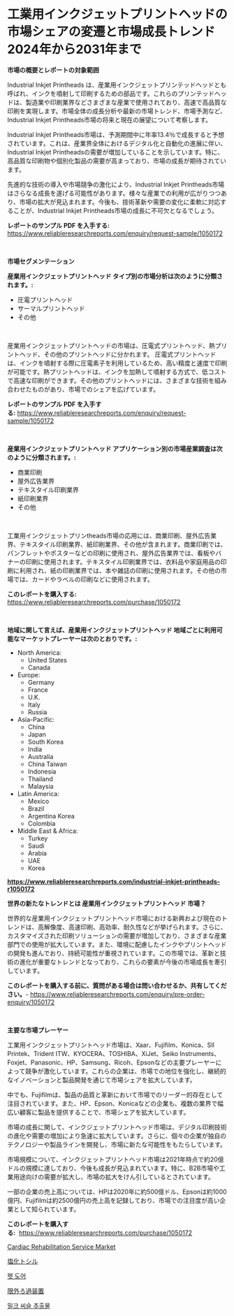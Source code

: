 <p><h1>工業用インクジェットプリントヘッドの市場シェアの変遷と市場成長トレンド2024年から2031年まで</h1></p><p><strong>市場の概要とレポートの対象範囲</strong></p>
<p><p>Industrial Inkjet Printheads は、産業用インクジェットプリンテッドヘッドとも呼ばれ、インクを噴射して印刷するための部品です。これらのプリンテッドヘッドは、製造業や印刷業界などさまざまな産業で使用されており、高速で高品質な印刷を実現します。市場全体の成長分析や最新の市場トレンド、市場予測など、Industrial Inkjet Printheads市場の将来と現在の展望について考察します。</p><p>Industrial Inkjet Printheads市場は、予測期間中に年率13.4％で成長すると予想されています。これは、産業界全体におけるデジタル化と自動化の進展に伴い、Industrial Inkjet Printheadsの需要が増加していることを示しています。特に、高品質な印刷物や個別化製品の需要が高まっており、市場の成長が期待されています。</p><p>先進的な技術の導入や市場競争の激化により、Industrial Inkjet Printheads市場はさらなる成長を遂げる可能性があります。様々な産業での利用が広がりつつあり、市場の拡大が見込まれます。今後も、技術革新や需要の変化に柔軟に対応することが、Industrial Inkjet Printheads市場の成長に不可欠となるでしょう。</p></p>
<p><strong>レポートのサンプル PDF を入手する:</strong> <a href="https://www.reliableresearchreports.com/enquiry/request-sample/1050172">https://www.reliableresearchreports.com/enquiry/request-sample/1050172</a></p>
<p>&nbsp;</p>
<p><strong>市場セグメンテーション</strong></p>
<p><strong>産業用インクジェットプリントヘッド タイプ別の市場分析は次のように分類されます。:</strong></p>
<p><ul><li>圧電プリントヘッド</li><li>サーマルプリントヘッド</li><li>その他</li></ul></p>
<p>&nbsp;</p>
<p><p>産業用インクジェットプリントヘッドの市場は、圧電式プリントヘッド、熱プリントヘッド、その他のプリントヘッドに分かれます。 圧電式プリントヘッドは、インクを噴射する際に圧電素子を利用しているため、高い精度と速度で印刷が可能です。熱プリントヘッドは、インクを加熱して噴射する方式で、低コストで高速な印刷ができます。その他のプリントヘッドには、さまざまな技術を組み合わせたものがあり、市場でのシェアを広げています。</p></p>
<p><strong>レポートのサンプル PDF を入手する:</strong>&nbsp;<a href="https://www.reliableresearchreports.com/enquiry/request-sample/1050172">https://www.reliableresearchreports.com/enquiry/request-sample/1050172</a></p>
<p>&nbsp;</p>
<p><strong> 産業用インクジェットプリントヘッド アプリケーション別の市場産業調査は次のように分類されます。:</strong></p>
<p><ul><li>商業印刷</li><li>屋外広告業界</li><li>テキスタイル印刷業界</li><li>紙印刷業界</li><li>その他</li></ul></p>
<p>&nbsp;</p>
<p><p>工業用インクジェットプリンtheads市場の応用には、商業印刷、屋外広告業界、テキスタイル印刷業界、紙印刷業界、その他が含まれます。商業印刷では、パンフレットやポスターなどの印刷に使用され、屋外広告業界では、看板やバナーの印刷に使用されます。テキスタイル印刷業界では、衣料品や家庭用品の印刷に利用され、紙の印刷業界では、本や雑誌の印刷に使用されます。その他の市場では、カードやラベルの印刷などに使用されます。</p></p>
<p><strong>このレポートを購入する:</strong>&nbsp; <a href="https://www.reliableresearchreports.com/purchase/1050172">https://www.reliableresearchreports.com/purchase/1050172</a></p>
<p>&nbsp;</p>
<p><strong>地域に関して言えば、産業用インクジェットプリントヘッド 地域ごとに利用可能なマーケットプレーヤーは次のとおりです。:</strong></p>
<p><ul>
    <li>
        North America:
        <ul>
            <li>United States</li>
            <li>Canada</li>
        </ul>
    </li>
    <li>
        Europe:
        <ul>
            <li>Germany</li>
            <li>France</li>
            <li>U.K.</li>
            <li>Italy</li>
            <li>Russia</li>
        </ul>
    </li>
    <li>
        Asia-Pacific:
        <ul>
            <li>China</li>
            <li>Japan</li>
            <li>South Korea</li>
            <li>India</li>
            <li>Australia</li>
            <li>China Taiwan</li>
            <li>Indonesia</li>
            <li>Thailand</li>
            <li>Malaysia</li>
        </ul>
    </li>
    <li>
        Latin America:
        <ul>
            <li>Mexico</li>
            <li>Brazil</li>
            <li>Argentina Korea</li>
            <li>Colombia</li>
        </ul>
    </li>
    <li>
        Middle East & Africa:
        <ul>
            <li>Turkey</li>
            <li>Saudi</li>
            <li>Arabia</li>
            <li>UAE</li>
            <li>Korea</li>
        </ul>
    </li>
    </ul></p>
<p><strong><a href="https://www.reliableresearchreports.com/industrial-inkjet-printheads-r1050172">https://www.reliableresearchreports.com/industrial-inkjet-printheads-r1050172</a></strong>&nbsp;</p>
<p><strong>世界の新たなトレンドとは 産業用インクジェットプリントヘッド 市場？</strong></p>
<p><p>世界的な産業用インクジェットプリントヘッド市場における新興および現在のトレンドは、高解像度、高速印刷、高効率、耐久性などが挙げられます。さらに、カスタマイズされた印刷ソリューションの需要が増加しており、さまざまな産業部門での使用が拡大しています。また、環境に配慮したインクやプリントヘッドの開発も進んでおり、持続可能性が重視されています。この市場では、革新と技術の進化が重要なトレンドとなっており、これらの要素が今後の市場成長を牽引しています。</p></p>
<p><strong>このレポートを購入する前に、質問がある場合は問い合わせるか、共有してください。</strong>- <a href="https://www.reliableresearchreports.com/enquiry/pre-order-enquiry/1050172">https://www.reliableresearchreports.com/enquiry/pre-order-enquiry/1050172</a></p>
<p>&nbsp;</p>
<p><strong>主要な市場プレーヤー</strong></p>
<p><p>工業用インクジェットプリントヘッド市場は、Xaar、Fujifilm、Konica、SII Printek、Trident ITW、KYOCERA、TOSHIBA、XiJet、Seiko Instruments、Foxjet、Panasonic、HP、Samsung、Ricoh、Epsonなどの主要プレーヤーによって競争が激化しています。これらの企業は、市場での地位を強化し、継続的なイノベーションと製品開発を通じて市場シェアを拡大しています。</p><p>中でも、Fujifilmは、製品の品質と革新において市場でのリーダー的存在として注目されています。また、HP、Epson、Konicaなどの企業も、複数の業界で幅広い顧客に製品を提供することで、市場シェアを拡大しています。</p><p>市場の成長に関して、インクジェットプリントヘッド市場は、デジタル印刷技術の進化や需要の増加により急速に拡大しています。さらに、個々の企業が独自のテクノロジーや製品ラインを開発し、市場に新たな可能性をもたらしています。</p><p>市場規模について、インクジェットプリントヘッド市場は2021年時点で約20億ドルの規模に達しており、今後も成長が見込まれています。特に、B2B市場や工業用途向けの需要が拡大し、市場の拡大をけん引しているとされています。</p><p>一部の企業の売上高については、HPは2020年に約500億ドル、Epsonは約1000億円、Fujifilmは約2500億円の売上高を記録しており、市場での注目度が高い企業として知られています。</p></p>
<p><strong>このレポートを購入する:</strong>&nbsp;&nbsp;<a href="https://www.reliableresearchreports.com/purchase/1050172">https://www.reliableresearchreports.com/purchase/1050172</a></p>
<p><p><a href="https://github.com/ChiragRP21/Market-Research-Report-List-4/blob/main/cardiac-rehabilitation-service-market.md">Cardiac Rehabilitation Service Market</a></p><p><a href="https://medium.com/@nairn_boy/%E3%83%88%E3%82%B7%E3%83%AB%E3%82%AF%E3%83%AD%E3%83%AA%E3%83%89%E5%B8%82%E5%A0%B4%E3%81%AF-%E5%B8%82%E5%A0%B4%E3%82%B7%E3%82%A7%E3%82%A2-%E3%82%B5%E3%82%A4%E3%82%BA-2031%E5%B9%B4%E3%81%BE%E3%81%A7%E3%81%AE%E4%BA%88%E6%B8%AC%E3%81%AB%E7%84%A6%E7%82%B9%E3%82%92%E5%BD%93%E3%81%A6%E3%81%A6%E3%81%84%E3%81%BE%E3%81%99-b7ec9e723939">塩化トシル</a></p><p><a href="https://medium.com/@costelcaramitru2022/%ED%8E%AB-%EB%8F%84%EC%96%B4-%EC%8B%9C%EC%9E%A5-%ED%81%AC%EA%B8%B0-%EC%8B%9C%EC%9E%A5-%EC%A0%84%EB%A7%9D-%EB%B0%8F-%EC%8B%9C%EC%9E%A5-%EC%98%88%EC%B8%A1-2024%EB%85%84%EB%B6%80%ED%84%B0-2031%EB%85%84-82c572b9d7e4">펫 도어</a></p><p><a href="https://medium.com/@myronobertrtys5475654/%E8%B6%85%E9%81%A0%E5%BF%83%E6%BF%BE%E9%81%8E%E8%A3%85%E7%BD%AE%E5%B8%82%E5%A0%B4%E8%AA%BF%E6%9F%BB%E3%83%AC%E3%83%9D%E3%83%BC%E3%83%88-%E3%81%9D%E3%81%AE%E6%AD%B4%E5%8F%B2%E5%8F%8A%E3%81%B32031%E5%B9%B4%E3%81%8B%E3%82%892024%E5%B9%B4%E3%81%BE%E3%81%A7%E3%81%AE%E4%BA%88%E6%B8%AC-56121adf5db6">限外ろ過装置</a></p><p><a href="https://medium.com/@duculucescu2022/%EB%B0%80%ED%81%AC-thistle-%EC%B6%94%EC%B6%9C%EB%AC%BC-%EC%8B%9C%EC%9E%A5-%EC%A7%80%ED%91%9C-%ED%95%B4%EC%84%9D-%EC%8B%9C%EC%9E%A5-%EC%A0%90%EC%9C%A0%EC%9C%A8-%ED%8A%B8%EB%A0%8C%EB%93%9C-%EB%B0%8F-%EC%84%B1%EC%9E%A5-%ED%8C%A8%ED%84%B4-b4b51c323a67">밀크 씨슬 추출물</a></p></p>